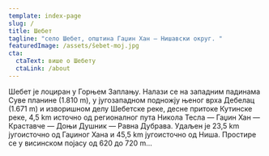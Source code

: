 ```yaml
---
template: index-page
slug: /
title: Шебет
tagline: "село Шебет, општина Гаџин Хан — Нишавски округ. "
featuredImage: /assets/šebet-moj.jpg
cta:
  ctaText: више о Шебету
  ctaLink: /about
---
```



Шебет је лоциран у Горњем Заплању. Налази се на западним падинама Суве планине (1.810 m), y југозападном подножју њеног врха Дебелац (1.671 m) и изворишном делу Шебетске реке, десне притоке Кутинске реке, 4,5 km источно од регионалног пута Никола Тесла — Гаџин Хан — Краставче — Доњи Душник — Равна Дубрава. Удаљен је 23,5 km југоисточно од Гаџиног Хана и 45,5 km југоисточно од Ниша. Простире се у висинском појасу од 620 до 720 m...

<script src="https://cdn.jsdelivr.net/gh/jryebread/shpe/chat.min.js" id="še_bot-e3e7d081-dd83-49a0-8923-22393d50190d"></script>